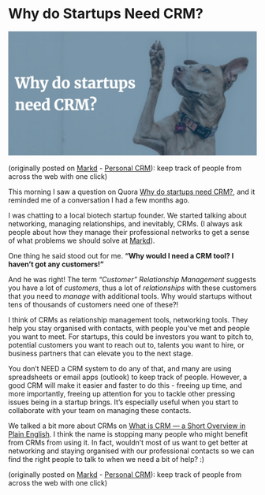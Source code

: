 # Why do Startups Need CRM?

![Why do startups need CRM](/uploads/why-do-startups-need-crm.jpg)

(originally posted on [Markd](https://blog.markd.co/2019/02/15/why-do-startups-need-crm.html) - [Personal CRM](https://markd.co/)): keep track of people from across the web with one click)

This morning I saw a question on Quora [Why do startups need CRM?](https://www.quora.com/Why-do-startups-need-CRM/answer/Brandon-Wu), and it reminded me of a conversation I had a few months ago.

I was chatting to a local biotech startup founder. We started talking about networking, managing relationships, and inevitably, CRMs. (I always ask people about how they manage their professional networks to get a sense of what problems we should solve at [Markd](https://markd.co/)).

One thing he said stood out for me. **“Why would I need a CRM tool? I haven’t got any customers!”**

And he was right! The term _“Customer” Relationship Management_ suggests you have a lot of _customers_, thus a lot of _relationships_ with these customers that you need to _manage_ with additional tools. Why would startups without tens of thousands of customers need one of these?!

I think of CRMs as relationship management tools, networking tools. They help you stay organised with contacts, with people you’ve met and people you want to meet. For startups, this could be investors you want to pitch to, potential customers you want to reach out to, talents you want to hire, or business partners that can elevate you to the next stage.

You don’t NEED a CRM system to do any of that, and many are using spreadsheets or email apps (outlook) to keep track of people. However, a good CRM will make it easier and faster to do this - freeing up time, and more importantly, freeing up attention for you to tackle other pressing issues being in a startup brings. It’s especially useful when you start to collaborate with your team on managing these contacts.

We talked a bit more about CRMs on [What is CRM — a Short Overview in Plain English](https://blog.markd.co/2019/01/25/what-is-crm-a-short-overview-in-plain-english.html). I think the name is stopping many people who might benefit from CRMs from using it. In fact, wouldn’t most of us want to get better at networking and staying organised with our professional contacts so we can find the right people to talk to when we need a bit of help? :)

(originally posted on [Markd](https://blog.markd.co/2019/02/15/why-do-startups-need-crm.html) - [Personal CRM](https://markd.co/)): keep track of people from across the web with one click)